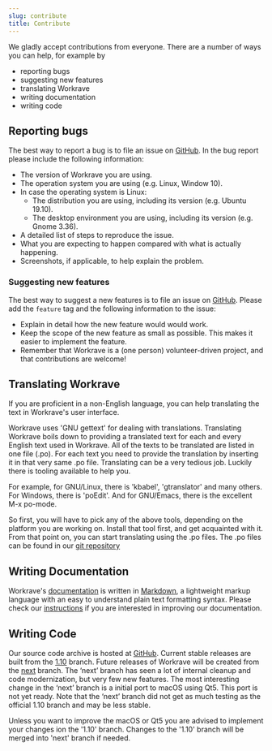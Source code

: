 ```yaml
---
slug: contribute
title: Contribute
---
```


We gladly accept contributions from everyone. There are a number of ways you can help, for example by

- reporting bugs
- suggesting new features
- translating Workrave
- writing documentation
- writing code

## Reporting bugs

The best way to report a bug is to file an issue on [GitHub](https://github.com/rcaelers/workrave/issues).
In the bug report please include the following information:

- The version of Workrave you are using.
- The operation system you are using (e.g. Linux, Window 10).
- In case the operating system is Linux:
  - The distribution you are using, including its version (e.g. Ubuntu 19.10).
  - The desktop environment you are using, including its version (e.g. Gnome 3.36).
- A detailed list of steps to reproduce the issue.
- What you are expecting to happen compared with what is actually happening.
- Screenshots, if applicable, to help explain the problem.

### Suggesting new features

The best way to suggest a new features is to file an issue on [GitHub](https://github.com/rcaelers/workrave/issues).
Please add the `feature` tag and the following information to the issue:

- Explain in detail how the new feature would would work.
- Keep the scope of the new feature as small as possible. This makes it easier to implement the feature.
- Remember that Workrave is a (one person) volunteer-driven project, and that contributions are welcome!

## Translating Workrave

If you are proficient in a non-English language, you can help translating the text in Workrave's user interface.

Workrave uses 'GNU gettext' for dealing with translations.
Translating Workrave boils down to providing a translated text for each and every English text used in Workrave.
All of the texts to be translated are listed in one file (.po). For each text you need to provide the translation by inserting it in that very same .po file.
Translating can be a very tedious job. Luckily there is tooling available to help you.

For example, for GNU/Linux, there is 'kbabel', 'gtranslator' and many others. For Windows, there is 'poEdit'.
And for GNU/Emacs, there is the excellent M-x po-mode.

So first, you will have to pick any of the above tools, depending on the platform you are working on.
Install that tool first, and get acquainted with it. From that point on, you can start translating using the .po files.
The .po files can be found in our [git repository](http://github.com/rcaelers/workrave/blob/master/po/)

## Writing Documentation

Workrave's [documentation](/docs) is written in [Markdown](https://en.wikipedia.org/wiki/Markdown), a lightweight markup language with an easy to understand plain text formatting syntax.
Please check our [instructions](/contribute-docs) if you are interested in improving our documentation.

## Writing Code

Our source code archive is hosted at [GitHub](http://github.com/rcaelers/workrave).
Current stable releases are built from the [1.10](https://github.com/rcaelers/workrave/commits/branch_v1_10) branch.
Future releases of Workrave will be created from the [next](https://github.com/rcaelers/workrave/commits/next) branch.
The ‘next’ branch has seen a lot of internal cleanup and code modernization, but very few new features.
The most interesting change in the ‘next’ branch is a initial port to macOS using Qt5. This port is not yet ready.
Note that the ‘next’ branch did not get as much testing as the official 1.10 branch and may be less stable.

Unless you want to improve the macOS or Qt5 you are advised to implement your changes ion the '1.10' branch. 
Changes to the '1.10' branch will be merged into 'next' branch if needed.
